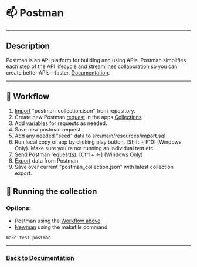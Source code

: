 # 📫 Postman 

---  

## Description

Postman is an API platform for building and using APIs. Postman simplifies each step of the API lifecycle and 
streamlines collaboration so you can create better APIs—faster.
[Documentation][postman-link].

---

## 🔄 Workflow
1. [Import](https://learning.postman.com/docs/getting-started/importing-and-exporting/importing-data/) 
"postman_collection.json" from repository.
2. Create new Postman [request](https://learning.postman.com/docs/getting-started/first-steps/sending-the-first-request/) 
in the apps [Collections](https://learning.postman.com/docs/collections/using-collections/)
3. Add [variables](https://learning.postman.com/docs/sending-requests/variables/variables/) for requests as needed.
4. Save new postman request.
5. Add any needed "seed" data to src/main/resources/import.sql
6. Run local copy of app by clicking play button. [Shift + F10] (Windows Only). Make sure you're not running an 
individual test etc.
7. Send Postman request(s). [Ctrl + <-] (Windows Only)
8. [Export](https://learning.postman.com/docs/getting-started/importing-and-exporting/exporting-data/) data from 
Postman.
9. Save over current "postman_collection.json" with latest collection export.


## 🏃 Running the collection
### Options:
- Postman using the [Workflow above](#-workflow)
- [Newman][newman-link] using the makefile command
```shell
make test-postman
```

___

### [Back to Documentation](../README.md)

[postman-link]: https://www.postman.com/product/what-is-postman/
[newman-link]: https://learning.postman.com/docs/collections/using-newman-cli/installing-running-newman/
